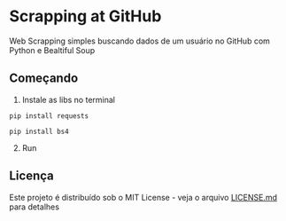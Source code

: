 # Scrapping at GitHub

Web Scrapping simples buscando dados de um usuário no GitHub com Python e Bealtiful Soup

## Começando

1. Instale as libs no terminal

`pip install requests`

`pip install bs4`

2. Run

## Licença

Este projeto é distribuído sob o MIT License - veja o arquivo [LICENSE.md](LICENSE.md) para detalhes
